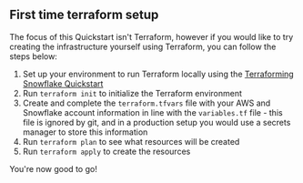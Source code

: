 ## First time terraform setup
The focus of this Quickstart isn't Terraform, however if you would like to try creating the infrastructure yourself using Terraform, you can follow the steps below:

1. Set up your environment to run Terraform locally using the [Terraforming Snowflake Quickstart](https://quickstarts.snowflake.com/guide/terraforming_snowflake/index.html)
2. Run `terraform init` to initialize the Terraform environment
3. Create and complete the `terraform.tfvars` file with your AWS and Snowflake account information in line with the `variables.tf` file - this file is ignored by git, and in a production setup you would use a secrets manager to store this information
4. Run `terraform plan` to see what resources will be created
5. Run `terraform apply` to create the resources

You're now good to go!
